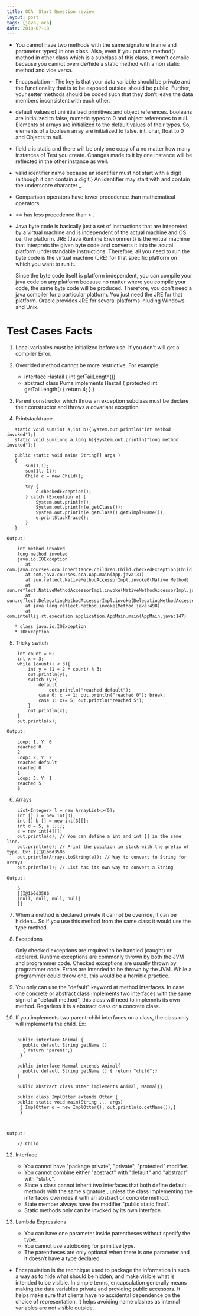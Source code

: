 ```yaml
---
title: OCA  Start Question review
layout: post
tags: [java, oca]
date: 2018-07-18
---
```

- You cannot have two methods with the same signature (name and parameter types) in one class. Also, even if you put one method() method in other class which is a subclass of this class, it won't compile because you cannot override/hide a static method with a non static method and vice versa.


- Encapsulation - The key is that your data variable should be private and the functionality that is to be exposed outside should be public. Further, your setter methods should be coded such that they don't leave the data members inconsistent with each other.

- default values of uninitialized primitives and object references. booleans are initialized to false, numeric types to 0 and object references to null. Elements of arrays are initialized to the default values of their types. So, elements of a boolean array are initialized to false. int, char, float to 0 and Objects to null.
- field a is static and there will be only one copy of a no matter how many instances of Test you create. Changes made to it by one instance will be reflected in the other instance as well.

- valid identifier name because an identifier must not start with a digit (although it can contain a digit.) An identifier may start with and contain the underscore character _.
- Comparison operators have lower precedence than mathematical operators.
- == has less precedence than > .

- Java byte code is basically just a set of instructions that are intepreted by a virtual machine and is independent of the actual machine and OS i.e. the platform. JRE (Java Runtime Environment) is the virtual machine that interprets the given byte code and converts it into the acutal platform understandable instructions. Therefore, all you need to run the byte code is the virtual machine (JRE) for that specific platform on which you want to run it. 
  
  Since the byte code itself is platform independent, you can compile your java code on any platform because no matter where you compile your code, the same byte code will be produced. Therefore, you don't need a java compiler for a particular platform. You just need the JRE for that platform. Oracle provides JRE for several platforms inluding Windows and Unix.

# Test Cases Facts
 
1. Local variables must be initialized before use. If you don't will get a compiler Error.

2. Overrided method cannot be more restrictive. For example:

	* interface Hastail { int getTailLength()}
	* abstract class Puma implements Hastail {
		protected int getTailLength() { return 4; }
	}

3. Parent constructor which throw an exception subclass must be declare their constructor and throws a covariant exception.

4. Printstacktrace
 ```	
	static void sum(int a,int b){System.out.println("int method invoked");}
    static void sum(long a,long b){System.out.println("long method invoked");}
```

 ```   
    public static void main( String[] args )
    {
        sum(1,1);
        sum(1l, 1l);
        Child c = new Child();

        try {
            c.checkedException();
        } catch (Exception e) {
            System.out.println();
            System.out.println(e.getClass());
            System.out.println(e.getClass().getSimpleName());
            e.printStackTrace();
        }
    }
```

    Output:
    
 ```
     int method invoked
	 long method invoked
	 java.io.IOException
		at com.java.courses.oca.inheritance.children.Child.checkedException(Child.java:43)
		at com.java.courses.oca.App.main(App.java:31)
		at sun.reflect.NativeMethodAccessorImpl.invoke0(Native Method)
		at sun.reflect.NativeMethodAccessorImpl.invoke(NativeMethodAccessorImpl.java:62)
		at sun.reflect.DelegatingMethodAccessorImpl.invoke(DelegatingMethodAccessorImpl.java:43)
		at java.lang.reflect.Method.invoke(Method.java:498)
		at com.intellij.rt.execution.application.AppMain.main(AppMain.java:147)

	* class java.io.IOException
	* IOException
```

5. Tricky switch
```
	int count = 0;
    int x = 3;
    while (count++ < 3){
        int y = (1 + 2 * count) % 3;
        out.println(y);
        switch (y){
            default:
                out.println("reached default");
            case 0: x -= 1; out.println("reached 0"); break;
            case 1: x+= 5; out.println("reached 5");
        }
        out.println(x);
    }
    out.println(x);
``` 

    Output:
    
```
    Loop: 1, Y: 0
	reached 0
	2
	Loop: 2, Y: 2
	reached default
	reached 0
	1
	Loop: 3, Y: 1
	reached 5
	6
```
6. Arrays
```
	List<Integer> l = new ArrayList<>(5);
    int [] i = new int[3];
    int [] b [] = new int[3][];
    int d = 5, e [][];
    e = new int[4][];
    out.println(d); // You can define a int and int [] in the same line.
    out.println(e); // Print the position in stack with the prefix of type. Ex: [[I@1b6d3586
    out.println(Arrays.toString(e)); // Way to convert to String for arrays
    out.println(l); // List has its own way to convert a String
```

    Output:
    
```
    5
	[[I@1b6d3586
	[null, null, null, null]
	[]
```
7. When a method is declared private it cannot be override, it can be hidden... 
   So if you use this method from the same class it would use the type method.

8. Exceptions

   Only checked exceptions are required to be handled (caught) or declared. Runtime exceptions 
   are commonly thrown by both the JVM and programmer code. Checked exceptions are usually thrown by programmer code. 
   Errors are intended to be thrown by the JVM. While a programmer could throw one, this would be a horrible practice.

10. You only can use the "default" keyword at method interfaces. In case one concrete or abstract class implements 
	two interfaces with the same sign of a "default method", this class will need to implemnts its own method.
	Regarless it is a abstract class or a concrete class.

11. If you implements two parent-child interfaces on a class, the class only will implements the child.
	Ex:
	
```

	public interface Animal {  
	  public default String getName () 
	  { return "parent";} 
	 }
	  
	public interface Mammal extends Animal{   
	  public default String getName () { return "child";}
	}
	
	public abstract class Otter implements Animal, Mammal{}
	
	public class ImplOtter extends Otter { 
	public static void main(String ... args)
	 { ImplOtter o = new ImplOtter(); out.println(o.getName());}
	 }
	 
	 
```

	Output:


```
	// Child
```
12. Interface

	- You cannot have "package private", "private", "protected" modifier.
	- You cannot combine either "abstract" with "default" and "abstract" with "static".
	- Since a class cannot inherit two interfaces that both define default methods with the same signature
	 , unless the class implementing the interfaces overrides it with an abstract or concrete method.
	- State member always have the modifier "public static final".
	- Static methods only can be invoked by its own interface.

13. Lambda Expressions

	- You can have one parameter inside parentheses without specify the type.
	- You cannot use autoboxing for primitive type.
	- The parentheses are only optional when there is one parameter and it doesn’t have a type declared. 
	
	

- Encapsulation is the technique used to package the information in such a way as to hide what should be hidden, and make visible what is intended to be visible. In simple terms, encapsulation generally means making the data variables private and providing public accessors. It helps make sure that clients have no accidental dependence on the choice of representation. It helps avoiding name clashes as internal variables are not visible outside. 
